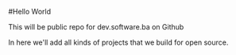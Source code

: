 #Hello World

This will be public repo for dev.software.ba on Github

In here we'll add all kinds of projects that we build for open source.